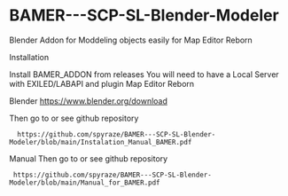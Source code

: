 # BAMER---SCP-SL-Blender-Modeler
Blender Addon for Moddeling objects easily for Map Editor Reborn


Installation

Install BAMER_ADDON from releases
You will need to have a Local Server with EXILED/LABAPI and plugin Map Editor Reborn

Blender
      https://www.blender.org/download

      
Then go to or see github repository

      https://github.com/spyraze/BAMER---SCP-SL-Blender-Modeler/blob/main/Instalation_Manual_BAMER.pdf

Manual
Then go to or see github repository


     https://github.com/spyraze/BAMER---SCP-SL-Blender-Modeler/blob/main/Manual_for_BAMER.pdf

